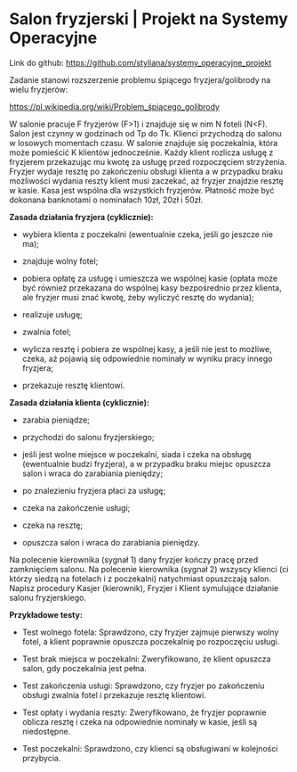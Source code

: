 # Salon fryzjerski | Projekt na Systemy Operacyjne

Link do github: https://github.com/styliana/systemy_operacyjne_projekt

Zadanie stanowi rozszerzenie problemu śpiącego fryzjera/golibrody na wielu fryzjerów:

https://pl.wikipedia.org/wiki/Problem_śpiącego_golibrody

W salonie pracuje F fryzjerów (F>1) i znajduje się w nim N foteli (N<F). Salon jest czynny w godzinach od Tp do Tk. Klienci przychodzą do salonu w losowych momentach czasu. W salonie znajduje się poczekalnia, która może pomieścić K klientów jednocześnie. Każdy klient rozlicza usługę z fryzjerem przekazując mu kwotę za usługę przed rozpoczęciem strzyżenia. Fryzjer wydaje resztę po zakończeniu obsługi klienta a w przypadku braku możliwości wydania reszty klient musi zaczekać, aż fryzjer znajdzie resztę w kasie. Kasa jest wspólna dla wszystkich fryzjerów. Płatność może być dokonana banknotami o nominałach 10zł, 20zł i 50zł.

**Zasada działania fryzjera (cyklicznie):**

- wybiera klienta z poczekalni (ewentualnie czeka, jeśli go jeszcze nie ma);

- znajduje wolny fotel;

- pobiera opłatę za usługę i umieszcza we wspólnej kasie (opłata może być również przekazana do wspólnej kasy bezpośrednio przez klienta, ale fryzjer musi znać kwotę, żeby wyliczyć resztę do wydania);
- realizuje usługę;

- zwalnia fotel;

- wylicza resztę i pobiera ze wspólnej kasy, a jeśli nie jest to możliwe, czeka, aż pojawią się odpowiednie nominały w wyniku pracy innego fryzjera;

- przekazuje resztę klientowi.

**Zasada działania klienta (cyklicznie):**

- zarabia pieniądze;

- przychodzi do salonu fryzjerskiego;

- jeśli jest wolne miejsce w poczekalni, siada i czeka na obsługę (ewentualnie budzi fryzjera), a w przypadku braku miejsc opuszcza salon i wraca do zarabiania pieniędzy;

- po znalezieniu fryzjera płaci za usługę;

- czeka na zakończenie usługi;

- czeka na resztę;

- opuszcza salon i wraca do zarabiania pieniędzy.

Na polecenie kierownika (sygnał 1) dany fryzjer kończy pracę przed zamknięciem salonu. Na polecenie kierownika (sygnał 2) wszyscy klienci (ci którzy siedzą na fotelach i z poczekalni) natychmiast opuszczają salon. Napisz procedury Kasjer (kierownik), Fryzjer i Klient symulujące działanie salonu fryzjerskiego.

**Przykładowe testy:**
- Test wolnego fotela: Sprawdzono, czy fryzjer zajmuje pierwszy wolny fotel, a klient poprawnie opuszcza poczekalnię po rozpoczęciu usługi.

- Test brak miejsca w poczekalni: Zweryfikowano, że klient opuszcza salon, gdy poczekalnia jest pełna.

- Test zakończenia usługi: Sprawdzono, czy fryzjer po zakończeniu obsługi zwalnia fotel i przekazuje resztę klientowi.

- Test opłaty i wydania reszty: Zweryfikowano, że fryzjer poprawnie oblicza resztę i czeka na odpowiednie nominały w kasie, jeśli są niedostępne.

- Test poczekalni: Sprawdzono, czy klienci są obsługiwani w kolejności przybycia.

